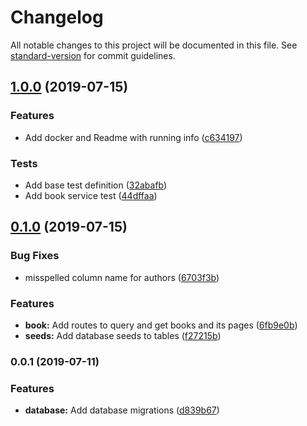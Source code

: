 # Changelog

All notable changes to this project will be documented in this file. See [standard-version](https://github.com/conventional-changelog/standard-version) for commit guidelines.

## [1.0.0](https://gitlab.com/gbh-candidates/erick-jimenez-rodriguez-2019-7-10/compare/v0.1.0...v1.0.0) (2019-07-15)


### Features

* Add docker and Readme with running info ([c634197](https://gitlab.com/gbh-candidates/erick-jimenez-rodriguez-2019-7-10/commit/c634197))


### Tests

* Add base test definition ([32abafb](https://gitlab.com/gbh-candidates/erick-jimenez-rodriguez-2019-7-10/commit/32abafb))
* Add book service test ([44dffaa](https://gitlab.com/gbh-candidates/erick-jimenez-rodriguez-2019-7-10/commit/44dffaa))



## [0.1.0](https://gitlab.com/gbh-candidates/erick-jimenez-rodriguez-2019-7-10/compare/v0.0.1...v0.1.0) (2019-07-15)


### Bug Fixes

* misspelled column name for authors ([6703f3b](https://gitlab.com/gbh-candidates/erick-jimenez-rodriguez-2019-7-10/commit/6703f3b))


### Features

* **book:** Add routes to query and get books and its pages ([6fb9e0b](https://gitlab.com/gbh-candidates/erick-jimenez-rodriguez-2019-7-10/commit/6fb9e0b))
* **seeds:** Add database seeds to tables ([f27215b](https://gitlab.com/gbh-candidates/erick-jimenez-rodriguez-2019-7-10/commit/f27215b))



### 0.0.1 (2019-07-11)


### Features

* **database:** Add database migrations ([d839b67](https://gitlab.com/gbh-candidates/erick-jimenez-rodriguez-2019-7-10/commit/d839b67))
